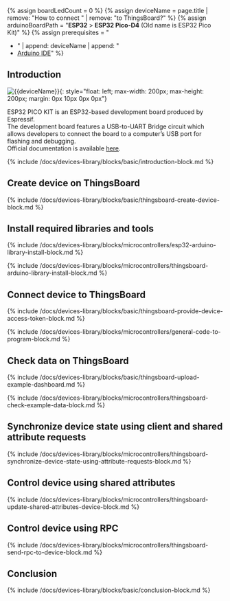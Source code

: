 
{% assign boardLedCount = 0 %}
{% assign deviceName = page.title | remove: "How to connect " | remove: "to ThingsBoard?" %}
{% assign arduinoBoardPath = "**ESP32** > **ESP32 Pico-D4** (Old name is ESP32 Pico Kit)" %}
{% assign prerequisites = "
- " | append: deviceName | append: "
- [Arduino IDE](https://www.arduino.cc/en/software)"
 %}

## Introduction

![{{deviceName}}](/images/devices-library/{{page.deviceImageFileName}}){: style="float: left; max-width: 200px; max-height: 200px; margin: 0px 10px 0px 0px"}

ESP32 PICO KIT is an ESP32-based development board produced by Espressif.  
The development board features a USB-to-UART Bridge circuit which allows developers to connect the board to a computer’s USB port for flashing and debugging.  
Official documentation is available [here](https://docs.espressif.com/projects/esp-idf/en/latest/esp32/hw-reference/esp32/get-started-pico-kit-1.html).

{% include /docs/devices-library/blocks/basic/introduction-block.md %}

## Create device on ThingsBoard

{% include /docs/devices-library/blocks/basic/thingsboard-create-device-block.md %}

## Install required libraries and tools

{% include /docs/devices-library/blocks/microcontrollers/esp32-arduino-library-install-block.md %}

{% include /docs/devices-library/blocks/microcontrollers/thingsboard-arduino-library-install-block.md %}

## Connect device to ThingsBoard 

{% include /docs/devices-library/blocks/basic/thingsboard-provide-device-access-token-block.md %}

{% include /docs/devices-library/blocks/microcontrollers/general-code-to-program-block.md %}

## Check data on ThingsBoard

{% include /docs/devices-library/blocks/basic/thingsboard-upload-example-dashboard.md %}

{% include /docs/devices-library/blocks/microcontrollers/thingsboard-check-example-data-block.md %}

## Synchronize device state using client and shared attribute requests

{% include /docs/devices-library/blocks/microcontrollers/thingsboard-synchronize-device-state-using-attribute-requests-block.md %}

## Control device using shared attributes

{% include /docs/devices-library/blocks/microcontrollers/thingsboard-update-shared-attributes-device-block.md %}

## Control device using RPC

{% include /docs/devices-library/blocks/microcontrollers/thingsboard-send-rpc-to-device-block.md %}

## Conclusion
{% include /docs/devices-library/blocks/basic/conclusion-block.md %}
